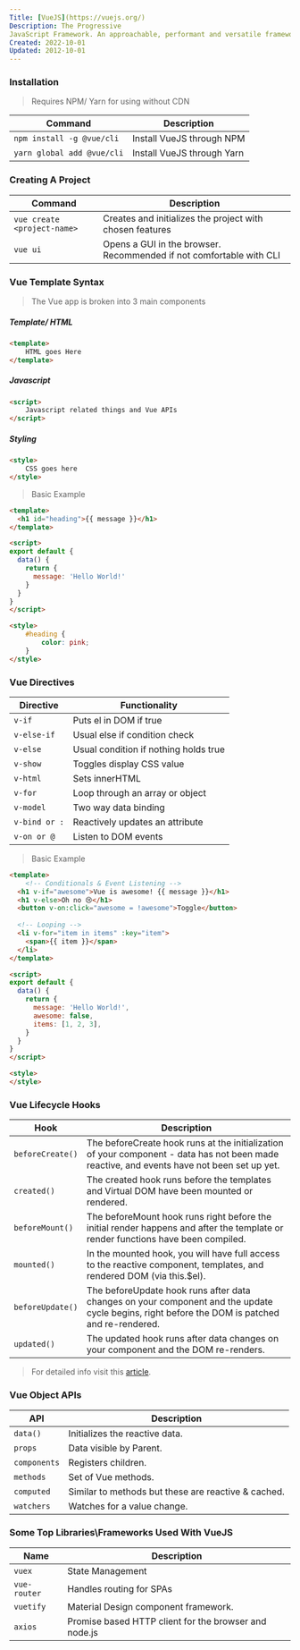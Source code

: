 ```yaml
---
Title: [VueJS](https://vuejs.org/)
Description: The Progressive
JavaScript Framework. An approachable, performant and versatile framework for building web user interfaces.
Created: 2022-10-01
Updated: 2012-10-01
---
```


### Installation
> Requires NPM/ Yarn for using without CDN

|Command|Description|
|---|---|
|`npm install -g @vue/cli`|Install VueJS through NPM|
|`yarn global add @vue/cli`|Install VueJS through Yarn|

### Creating A Project

|Command|Description|
|---|---|
|`vue create <project-name>`|Creates and initializes the project with chosen features|
|`vue ui`|Opens a GUI in the browser. Recommended if not comfortable with CLI|

### Vue Template Syntax
> The Vue app is broken into 3 main components

##### Template/ HTML
```html
<template>
    HTML goes Here
</template>
```
##### Javascript
```html
<script>
    Javascript related things and Vue APIs
</script>
```
##### Styling
```html
<style>
    CSS goes here
</style>
```
> Basic Example

```html
<template>
  <h1 id="heading">{{ message }}</h1>
</template>

<script>
export default {
  data() {
    return {
      message: 'Hello World!'
    }
  }
}
</script>

<style>
    #heading {
        color: pink;
    }
</style>
```

### Vue Directives 
|Directive|Functionality|
|---|---|
|`v-if`|Puts el in DOM if true|
|`v-else-if`|Usual else if condition check|
|`v-else`|Usual condition if nothing holds true|
|`v-show`|Toggles display CSS value|
|`v-html`|Sets innerHTML|
|`v-for`|Loop through an array or object|
|`v-model`|Two way data binding|
|`v-bind or :`|Reactively updates an attribute|
|`v-on or @`|Listen to DOM events|

> Basic Example

```html
<template>
    <!-- Conditionals & Event Listening -->
  <h1 v-if="awesome">Vue is awesome! {{ message }}</h1>
  <h1 v-else>Oh no 😢</h1>
  <button v-on:click="awesome = !awesome">Toggle</button>
  
  <!-- Looping -->
  <li v-for="item in items" :key="item">
    <span>{{ item }}</span>
  </li>
</template>

<script>
export default {
  data() {
    return {
      message: 'Hello World!',
      awesome: false,
      items: [1, 2, 3],
    }
  }
}
</script>

<style>
</style>
```

### Vue Lifecycle Hooks
|Hook|Description|
|---|---|
|`beforeCreate()`|The beforeCreate hook runs at the initialization of your component - data has not been made reactive, and events have not been set up yet.|
|`created()`|The created hook runs before the templates and Virtual DOM have been mounted or rendered.|
|`beforeMount()`|The beforeMount hook runs right before the initial render happens and after the template or render functions have been compiled.|
|`mounted()`|In the mounted hook, you will have full access to the reactive component, templates, and rendered DOM (via this.$el).|
|`beforeUpdate()`|The beforeUpdate hook runs after data changes on your component and the update cycle begins, right before the DOM is patched and re-rendered.|
|`updated()`|The updated hook runs after data changes on your component and the DOM re-renders.|

> For detailed info visit this [article](https://www.digitalocean.com/community/tutorials/vuejs-component-lifecycle).


### Vue Object APIs
|API|Description|
|---|---|
|`data()`|Initializes the reactive data.|
|`props`|Data visible by Parent.|
|`components`|Registers children.|
|`methods`|Set of Vue methods.|
|`computed`|Similar to methods but these are reactive & cached.|
|`watchers`|Watches for a value change.|


### Some Top Libraries\Frameworks Used With VueJS
|Name|Description|
|---|---|
|`vuex`|State Management|
|`vue-router`|Handles routing for SPAs|
|`vuetify`|Material Design component framework.|
|`axios`|Promise based HTTP client for the browser and node.js|


